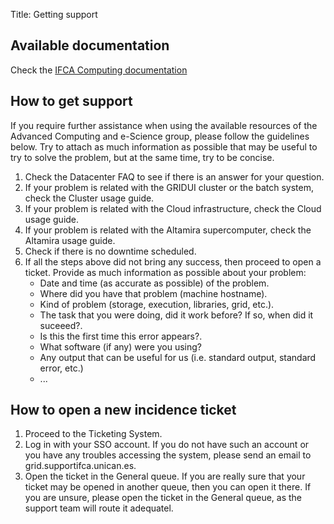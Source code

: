 Title: Getting support

## Available documentation

Check the [IFCA Computing documentation](/doc/)

## How to get support

If you require further assistance when using the available resources of the
Advanced Computing and e-Science group, please follow the guidelines below.
Try to attach as much information as possible that may be useful to try to
solve the problem, but at the same time, try to be concise.

 1. Check the Datacenter FAQ to see if there is an answer for your question.
 1. If your problem is related with the GRIDUI cluster or the batch system,
    check the Cluster usage guide.
 1. If your problem is related with the Cloud infrastructure, check the
     Cloud usage guide.
 1. If your problem is related with the Altamira supercomputer, check the
    Altamira usage guide.
 1. Check if there is no downtime scheduled.
 1. If all the steps above did not bring any success, then proceed to open a
    ticket. Provide as much information as possible about your problem:
    * Date and time (as accurate as possible) of the problem.
    * Where did you have that problem (machine hostname).
    * Kind of problem (storage, execution, libraries, grid, etc.).
    * The task that you were doing, did it work before? If so, when did it suceeed?.
    * Is this the first time this error appears?.
    * What software (if any) were you using?
    * Any output that can be useful for us (i.e. standard output, standard error, etc.)
    * ...

## How to open a new incidence ticket

 1. Proceed to the Ticketing System.
 1. Log in with your SSO account. If you do not have such an account or you
    have any troubles accessing the system, please send an email to
    grid.support<at>ifca.unican.es.
 1. Open the ticket in the General queue. If you are really sure that your
    ticket may be opened in another queue, then you can open it there. If you
    are unsure, please open the ticket in the General queue, as the support
    team will route it adequatel.
